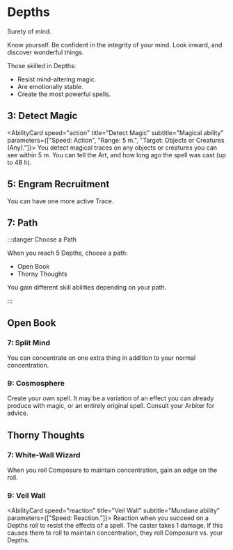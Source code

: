 # Depths

Surety of mind.

Know yourself. Be confident in the integrity of your mind. Look inward, and discover wonderful things.

Those skilled in Depths:

- Resist mind-altering magic.
- Are emotionally stable.
- Create the most powerful spells.

## 3: Detect Magic

<AbilityCard
speed="action"
title="Detect Magic"
subtitle="Magical ability"
parameters={["Speed: Action", "Range: 5 m.", "Target: Objects or Creatures (Any)."]}>
You detect magical traces on any objects or creatures you can see within 5 m. You can tell the Art, and how long ago the spell was cast (up to 48 h).
</AbilityCard>

## 5: Engram Recruitment

<AbilityCard
speed="enhancement"
title="Engram Recruitment"
subtitle="Enhancement">
You can have one more active Trace.
</AbilityCard>

## 7: Path

:::danger Choose a Path

When you reach 5 Depths, choose a path:

- Open Book
- Thorny Thoughts

You gain different skill abilities depending on your path.

:::

## Open Book

### 7: Split Mind

<AbilityCard
speed="enhancement"
title="Split Mind"
subtitle="Enhancement">
You can concentrate on one extra thing in addition to your normal concentration.
</AbilityCard>

### 9: Cosmosphere

<AbilityCard
speed="enhancement"
title="Cosmosphere"
subtitle="Enhancement">
Create your own spell. It may be a variation of an effect you can already produce with magic, or an entirely original spell. Consult your Arbiter for advice.
</AbilityCard>

## Thorny Thoughts

### 7: White-Wall Wizard

<AbilityCard
speed="enhancement"
title="White-Wall Wizard"
subtitle="Enhancement">
When you roll Composure to maintain concentration, gain an edge on the roll.
</AbilityCard>

### 9: Veil Wall

<AbilityCard
speed="reaction"
title="Veil Wall"
subtitle="Mundane ability"
parameters={["Speed: Reaction."]}>
Reaction when you succeed on a Depths roll to resist the effects of a spell. The caster takes 1 damage. If this causes them to roll to maintain concentration, they roll Composure vs. your Depths.
</AbilityCard>
